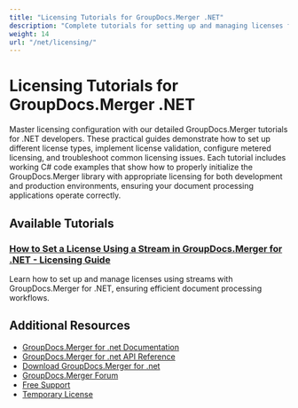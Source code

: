 ```yaml
---
title: "Licensing Tutorials for GroupDocs.Merger .NET"
description: "Complete tutorials for setting up and managing licenses for GroupDocs.Merger in .NET applications, including file-based, stream-based, and metered licenses."
weight: 14
url: "/net/licensing/"
---
```


# Licensing Tutorials for GroupDocs.Merger .NET

Master licensing configuration with our detailed GroupDocs.Merger tutorials for .NET developers. These practical guides demonstrate how to set up different license types, implement license validation, configure metered licensing, and troubleshoot common licensing issues. Each tutorial includes working C# code examples that show how to properly initialize the GroupDocs.Merger library with appropriate licensing for both development and production environments, ensuring your document processing applications operate correctly.

## Available Tutorials

### [How to Set a License Using a Stream in GroupDocs.Merger for .NET - Licensing Guide](./groupdocs-merger-license-stream-setup/)
Learn how to set up and manage licenses using streams with GroupDocs.Merger for .NET, ensuring efficient document processing workflows.

## Additional Resources

- [GroupDocs.Merger for .net Documentation](https://docs.groupdocs.com/merger/net/)
- [GroupDocs.Merger for .net API Reference](https://reference.groupdocs.com/merger/net/)
- [Download GroupDocs.Merger for .net](https://releases.groupdocs.com/merger/net/)
- [GroupDocs.Merger Forum](https://forum.groupdocs.com/c/merger)
- [Free Support](https://forum.groupdocs.com/)
- [Temporary License](https://purchase.groupdocs.com/temporary-license/)
